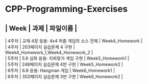 # CPP-Programming-Exercises
| Week | 과제 | 파일이름 |  
---------------------------
| 4주차 | 교재 4장 응용: 4x4 퍼즐 게임의 소스 전체 | Week4_Homework |  
| 4주차 | 203페이지 실습문제 4 구현 | Week4_Homework_1,Week4_Homework_2 |  
| 5주차 | 5.6 심화 응용: 지뢰찾가 게임 구현 | Week5_Homework1 |  
| 5주차 | 248페이지 실습문제 4번 구현 | Week5_Homework2 |  
| 6주차 | 6.8 응용: Hangman 게임 | Week6_Homework1 |  
| 6주차 | 302페이지 실습문제 3번 구현 | Week6_Homework2 |  
